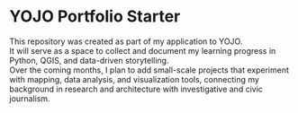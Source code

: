 # YOJO Portfolio Starter

This repository was created as part of my application to YOJO.  
It will serve as a space to collect and document my learning progress in Python, QGIS, and data-driven storytelling.  
Over the coming months, I plan to add small-scale projects that experiment with mapping, data analysis, and visualization tools, connecting my background in research and architecture with investigative and civic journalism.  
